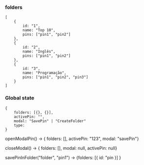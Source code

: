 ### folders
```
[
    {
        id: "1",
        name: "Top 10",
        pins: ["pin1", "pin2"] 
    },
    {
        id: "2",
        name: "Inglês",
        pins: ["pin1", "pin2"] 
    },
    {
        id: "3",
        name: "Programação",
        pins: ["pin1", "pin2", "pin3"] 
    }
]
```
### Global state
```
{
    folders: [{}, {}],
    activePin: "",
    modal: "SavePin" | "CreateFolder"
    type:
}
```

openModalPin() -> { folders: [], activePin: "123", modal: "savePin"}

closeModal() -> { folders: [], modal: null, activePin: null}

savePinInFolder("folder", "pin1") -> {folders: [{ id: "pin }] }
